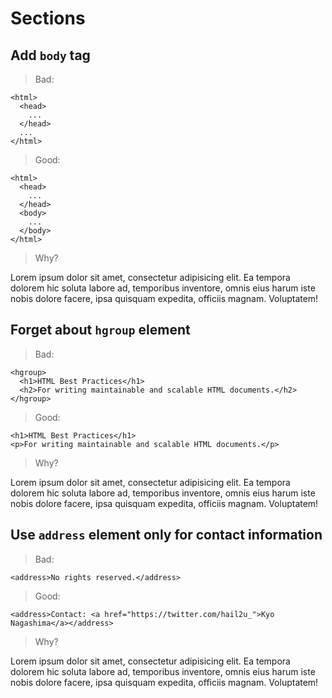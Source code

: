 # Sections

## Add `body` tag

> Bad:

    <html>
      <head>
        ...
      </head>
      ...
    </html>

> Good:

    <html>
      <head>
        ...
      </head>
      <body>
        ...
      </body>
    </html>

> Why?

Lorem ipsum dolor sit amet, consectetur adipisicing elit. Ea tempora dolorem hic soluta labore ad, temporibus inventore, omnis eius harum iste nobis dolore facere, ipsa quisquam expedita, officiis magnam. Voluptatem!

## Forget about `hgroup` element

> Bad:

    <hgroup>
      <h1>HTML Best Practices</h1>
      <h2>For writing maintainable and scalable HTML documents.</h2>
    </hgroup>

> Good:

    <h1>HTML Best Practices</h1>
    <p>For writing maintainable and scalable HTML documents.</p>

> Why?

Lorem ipsum dolor sit amet, consectetur adipisicing elit. Ea tempora dolorem hic soluta labore ad, temporibus inventore, omnis eius harum iste nobis dolore facere, ipsa quisquam expedita, officiis magnam. Voluptatem!

## Use `address` element only for contact information

> Bad:

    <address>No rights reserved.</address>

> Good:

    <address>Contact: <a href="https://twitter.com/hail2u_">Kyo Nagashima</a></address>

> Why?

Lorem ipsum dolor sit amet, consectetur adipisicing elit. Ea tempora dolorem hic soluta labore ad, temporibus inventore, omnis eius harum iste nobis dolore facere, ipsa quisquam expedita, officiis magnam. Voluptatem!
